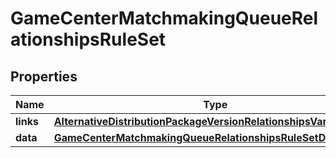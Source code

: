 

# GameCenterMatchmakingQueueRelationshipsRuleSet


## Properties

| Name | Type | Description | Notes |
|------------ | ------------- | ------------- | -------------|
|**links** | [**AlternativeDistributionPackageVersionRelationshipsVariantsLinks**](AlternativeDistributionPackageVersionRelationshipsVariantsLinks.md) |  |  [optional] |
|**data** | [**GameCenterMatchmakingQueueRelationshipsRuleSetData**](GameCenterMatchmakingQueueRelationshipsRuleSetData.md) |  |  [optional] |



